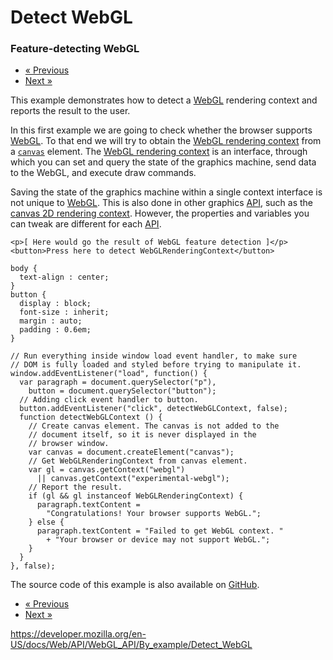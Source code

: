 Detect WebGL
============

### Feature-detecting WebGL

-   <a href="../by_example" class="button minimal">« Previous</a>
-   <a href="clearing_with_colors" class="button minimal">Next »</a>

This example demonstrates how to detect a [WebGL](https://developer.mozilla.org/en-US/docs/Glossary/WebGL) rendering context and reports the result to the user.

In this first example we are going to check whether the browser supports [WebGL](https://developer.mozilla.org/en-US/docs/Glossary/WebGL). To that end we will try to obtain the [WebGL rendering context](../../webglrenderingcontext) from a [`canvas`](../../htmlcanvaselement) element. The [WebGL rendering context](../../webglrenderingcontext) is an interface, through which you can set and query the state of the graphics machine, send data to the WebGL, and execute draw commands.

Saving the state of the graphics machine within a single context interface is not unique to [WebGL](https://developer.mozilla.org/en-US/docs/Glossary/WebGL). This is also done in other graphics [API](https://developer.mozilla.org/en-US/docs/Glossary/API), such as the [canvas 2D rendering context](../../canvasrenderingcontext2d). However, the properties and variables you can tweak are different for each [API](https://developer.mozilla.org/en-US/docs/Glossary/API).

    <p>[ Here would go the result of WebGL feature detection ]</p>
    <button>Press here to detect WebGLRenderingContext</button>

    body {
      text-align : center;
    }
    button {
      display : block;
      font-size : inherit;
      margin : auto;
      padding : 0.6em;
    }

    // Run everything inside window load event handler, to make sure
    // DOM is fully loaded and styled before trying to manipulate it.
    window.addEventListener("load", function() {
      var paragraph = document.querySelector("p"),
        button = document.querySelector("button");
      // Adding click event handler to button.
      button.addEventListener("click", detectWebGLContext, false);
      function detectWebGLContext () {
        // Create canvas element. The canvas is not added to the
        // document itself, so it is never displayed in the
        // browser window.
        var canvas = document.createElement("canvas");
        // Get WebGLRenderingContext from canvas element.
        var gl = canvas.getContext("webgl")
          || canvas.getContext("experimental-webgl");
        // Report the result.
        if (gl && gl instanceof WebGLRenderingContext) {
          paragraph.textContent =
            "Congratulations! Your browser supports WebGL.";
        } else {
          paragraph.textContent = "Failed to get WebGL context. "
            + "Your browser or device may not support WebGL.";
        }
      }
    }, false);

The source code of this example is also available on [GitHub](https://github.com/idofilin/webgl-by-example/tree/master/detect-webgl).

-   <a href="../by_example" class="button minimal">« Previous</a>
-   <a href="clearing_with_colors" class="button minimal">Next »</a>

<a href="https://developer.mozilla.org/en-US/docs/Web/API/WebGL_API/By_example/Detect_WebGL" class="_attribution-link">https://developer.mozilla.org/en-US/docs/Web/API/WebGL_API/By_example/Detect_WebGL</a>
